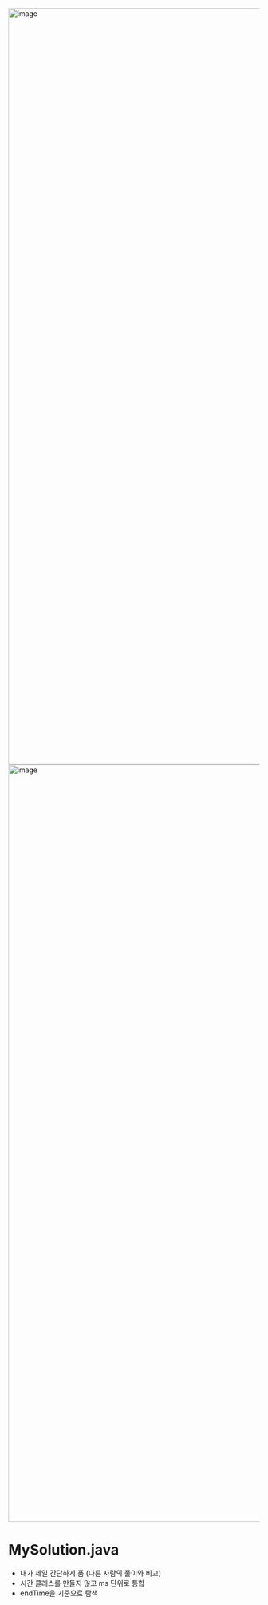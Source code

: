 <img width="1514" alt="image" src="https://user-images.githubusercontent.com/48542327/92688760-de55a000-f378-11ea-9052-65693d768308.png">
<img width="1516" alt="image" src="https://user-images.githubusercontent.com/48542327/92688909-1e1c8780-f379-11ea-889e-cf0d4d44d3cc.png">

# MySolution.java
* 내가 제일 간단하게 품 (다른 사람의 풀이와 비교)
* 시간 클래스를 만들지 않고 ms 단위로 통합
* endTime을 기준으로 탐색
